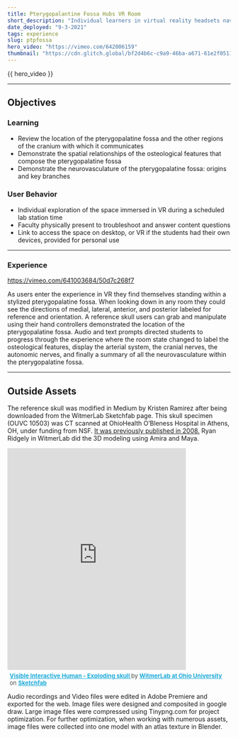 ```yaml
---
title: Pterygopalantine Fossa Hubs VR Room
short_description: "Individual learners in virtual reality headsets navigate the complex cranial region of the pterygopalatine fossa."
date_deployed: "9-3-2021"
tags: experience
slug: ptpfossa
hero_video: "https://vimeo.com/642006159"
thumbnail: "https://cdn.glitch.global/bf2d4b6c-c9a9-46ba-a671-61e2f05114b6/hubs4.png?v=1648918733425"
---
```


{{ hero_video }}

<hr class="my-3">

## Objectives

### Learning

- Review the location of the pterygopalatine fossa and the other regions of the cranium with which it communicates
- Demonstrate the spatial relationships of the osteological features that compose the pterygopalatine fossa
- Demonstrate the neurovasculature of the pterygopalatine fossa: origins and key branches

### User Behavior

- Individual exploration of the space immersed in VR during a scheduled lab station time
- Faculty physically present to troubleshoot and answer content questions
- Link to access the space on desktop, or VR if the students had their own devices, provided for personal use

<hr class="my-3">

### Experience

https://vimeo.com/641003684/50d7c268f7

As users enter the experience in VR they find themselves standing within a stylized pterygopalatine fossa. When looking down in any room they could see the directions of medial, lateral, anterior, and posterior labeled for reference and orientation. A reference skull users can grab and manipulate using their hand controllers demonstrated the location of the pterygopalatine fossa. Audio and text prompts directed students to progress through the experience where the room state changed to label the osteological features, display the arterial system, the cranial nerves, the autonomic nerves, and finally a summary of all the neurovasculature within the pterygopalatine fossa. 

<hr class="my-3">

## Outside Assets 
The reference skull was modified in Medium by Kristen Ramirez after being downloaded from the WitmerLab Sketchfab page. This skull specimen (OUVC 10503) was CT scanned at OhioHealth O’Bleness Hospital in Athens, OH, under funding from NSF. [It was previously published in 2008.](http://bit.ly/2LLot8M) Ryan Ridgely in WitmerLab did the 3D modeling using Amira and Maya.


<div class="sketchfab-embed-wrapper"> <iframe title="Visible Interactive Human - Exploding skull" frameborder="0" allowfullscreen mozallowfullscreen="true" webkitallowfullscreen="true" allow="autoplay; fullscreen; xr-spatial-tracking" xr-spatial-tracking execution-while-out-of-viewport execution-while-not-rendered web-share src="https://sketchfab.com/models/252887e2e755427c90d9e3d0c6d3025f/embed"width="80%" height="500px"> </iframe> <p style="font-size: 13px; font-weight: normal; margin: 5px; color: #4A4A4A;"> <a href="https://sketchfab.com/3d-models/visible-interactive-human-exploding-skull-252887e2e755427c90d9e3d0c6d3025f?utm_medium=embed&utm_campaign=share-popup&utm_content=252887e2e755427c90d9e3d0c6d3025f" target="_blank" style="font-weight: bold; color: #1CAAD9;"> Visible Interactive Human - Exploding skull </a> by <a href="https://sketchfab.com/witmerlab?utm_medium=embed&utm_campaign=share-popup&utm_content=252887e2e755427c90d9e3d0c6d3025f" target="_blank" style="font-weight: bold; color: #1CAAD9;"> WitmerLab at Ohio University </a> on <a href="https://sketchfab.com?utm_medium=embed&utm_campaign=share-popup&utm_content=252887e2e755427c90d9e3d0c6d3025f" target="_blank" style="font-weight: bold; color: #1CAAD9;">Sketchfab</a></p></div>

Audio recordings and Video files were edited in Adobe Premiere and exported for the web. Image files were designed and composited in google draw. Large image files were compressed using Tinypng.com for project optimization. For further optimization, when working with numerous assets,  image files were collected into one model with an  atlas texture in Blender.  
